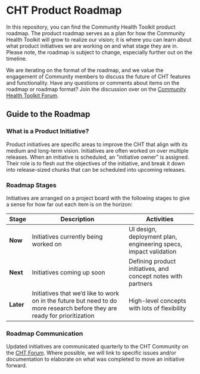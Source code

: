 # CHT Product Roadmap
In this repository, you can find the Community Health Toolkit product roadmap. The product roadmap serves as a plan for how the Community Health Toolkit will grow to realize our vision; it is where you can learn about what product initiatives we are working on and what stage they are in. Please note, the roadmap is subject to change, especially further out on the timeline.

We are iterating on the format of the roadmap, and we value the engagement of Community members to discuss the future of CHT features and functionality. Have any questions or comments about items on the roadmap or roadmap format? Join the discussion over on the [Community Health Toolkit Forum](https://forum.communityhealthtoolkit.org/c/product/roadmaps/25).

## Guide to the Roadmap

### What is a Product Initiative?
Product initiatives are specific areas to improve the CHT that align with its medium and long-term vision. Initiatives are often worked on over multiple releases. When an initiative is scheduled, an "initiative owner" is assigned. Their role is to flesh out the objectives of the initiative, and break it down into release-sized chunks that can be scheduled into upcoming releases. 

### Roadmap Stages
Initiatives are arranged on a project board with the following stages to give a sense for how far out each item is on the horizon:

| Stage | Description | Activities |
| --- | --- | --- |
| **Now** | Initiatives currently being worked on | UI design, deployment plan, engineering specs, impact validation |
| **Next** | Initiatives coming up soon | Defining product initiatives, and concept notes with partners | 
| **Later** | Initiatives that we’d like to work on in the future but need to do more research before they are ready for prioritization | High-level concepts with lots of flexibility | 

### Roadmap Communication
Updated initiatives are communicated quarterly to the CHT Community on the [CHT Forum](https://forum.communityhealthtoolkit.org/c/product/roadmaps/25). Where possible, we will link to specific issues and/or documentation to elaborate on what was completed to move an initiative forward. 
